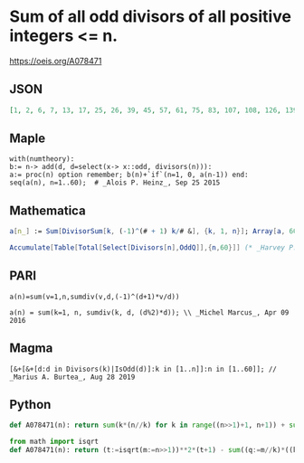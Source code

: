 # Sum of all odd divisors of all positive integers <\= n\.
https://oeis.org/A078471
## JSON
```JSON
[1, 2, 6, 7, 13, 17, 25, 26, 39, 45, 57, 61, 75, 83, 107, 108, 126, 139, 159, 165, 197, 209, 233, 237, 268, 282, 322, 330, 360, 384, 416, 417, 465, 483, 531, 544, 582, 602, 658, 664, 706, 738, 782, 794, 872, 896, 944, 948, 1005, 1036, 1108, 1122, 1176, 1216]
```
## Maple
```Maple
with(numtheory):
b:= n-> add(d, d=select(x-> x::odd, divisors(n))):
a:= proc(n) option remember; b(n)+`if`(n=1, 0, a(n-1)) end:
seq(a(n), n=1..60);  # _Alois P. Heinz_, Sep 25 2015
```
## Mathematica
```Mathematica
a[n_] := Sum[DivisorSum[k, (-1)^(# + 1) k/# &], {k, 1, n}]; Array[a, 60] (* _Jean-François Alcover_, Dec 07 2015 *)
```
```Mathematica
Accumulate[Table[Total[Select[Divisors[n],OddQ]],{n,60}]] (* _Harvey P. Dale_, Sep 15 2024 *)
```
## PARI
```PARI
a(n)=sum(v=1,n,sumdiv(v,d,(-1)^(d+1)*v/d))
```
```PARI
a(n) = sum(k=1, n, sumdiv(k, d, (d%2)*d)); \\ _Michel Marcus_, Apr 09 2016
```
## Magma
```Magma
[&+[&+[d:d in Divisors(k)|IsOdd(d)]:k in [1..n]]:n in [1..60]]; // _Marius A. Burtea_, Aug 28 2019
```
## Python
```Python
def A078471(n): return sum(k*(n//k) for k in range((n>>1)+1, n+1)) + sum(k*(n//k-((n>>1)//k<<1)) for k in range(1, (n>>1)+1)) # _Chai Wah Wu_, Apr 26 2023
```
```Python
from math import isqrt
def A078471(n): return (t:=isqrt(m:=n>>1))**2*(t+1) - sum((q:=m//k)*((k<<1)+q+1) for k in range(1,t+1))-((s:=isqrt(n))**2*(s+1) - sum((q:=n//k)*((k<<1)+q+1) for k in range(1,s+1))>>1) # _Chai Wah Wu_, Oct 21 2023
```
